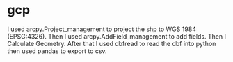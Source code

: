 # gcp
I used arcpy.Project_management to project the shp to WGS 1984 (EPSG:4326). Then I used arcpy.AddField_management to add fields. Then I Calculate Geometry. After that I used dbfread to read the dbf into python then used pandas to export to csv.
